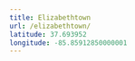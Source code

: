 ```yaml
---
title: Elizabethtown
url: /elizabethtown/
latitude: 37.693952
longitude: -85.85912850000001
---
```

